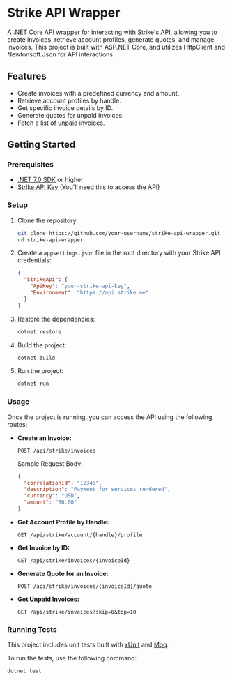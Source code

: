 # Strike API Wrapper

A .NET Core API wrapper for interacting with Strike's API, allowing you to create invoices, retrieve account profiles, generate quotes, and manage invoices. This project is built with ASP.NET Core, and utilizes HttpClient and Newtonsoft.Json for API interactions.

## Features

- Create invoices with a predefined currency and amount.
- Retrieve account profiles by handle.
- Get specific invoice details by ID.
- Generate quotes for unpaid invoices.
- Fetch a list of unpaid invoices.

## Getting Started

### Prerequisites

- [.NET 7.0 SDK](https://dotnet.microsoft.com/download/dotnet/7.0) or higher
- [Strike API Key](https://strike.me/) (You'll need this to access the API)

### Setup

1. Clone the repository:

    ```bash
    git clone https://github.com/your-username/strike-api-wrapper.git
    cd strike-api-wrapper
    ```

2. Create a `appsettings.json` file in the root directory with your Strike API credentials:

    ```json
    {
      "StrikeApi": {
        "ApiKey": "your-strike-api-key",
        "Environment": "https://api.strike.me" 
      }
    }
    ```

3. Restore the dependencies:

    ```bash
    dotnet restore
    ```

4. Build the project:

    ```bash
    dotnet build
    ```

5. Run the project:

    ```bash
    dotnet run
    ```

### Usage

Once the project is running, you can access the API using the following routes:

- **Create an Invoice:**

    ```
    POST /api/strike/invoices
    ```

    Sample Request Body:

    ```json
    {
      "correlationId": "12345",
      "description": "Payment for services rendered",
      "currency": "USD",
      "amount": "50.00"
    }
    ```

- **Get Account Profile by Handle:**

    ```
    GET /api/strike/account/{handle}/profile
    ```

- **Get Invoice by ID:**

    ```
    GET /api/strike/invoices/{invoiceId}
    ```

- **Generate Quote for an Invoice:**

    ```
    POST /api/strike/invoices/{invoiceId}/quote
    ```

- **Get Unpaid Invoices:**

    ```
    GET /api/strike/invoices?skip=0&top=10
    ```

### Running Tests

This project includes unit tests built with [xUnit](https://xunit.net/) and [Moq](https://github.com/moq/moq4).

To run the tests, use the following command:

```bash
dotnet test
